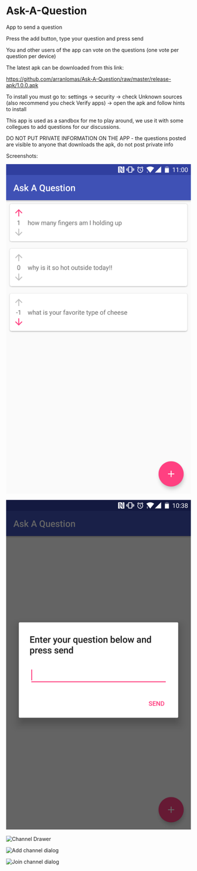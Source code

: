 # Ask-A-Question
App to send a question

Press the add button, type your question and press send

You and other users of the app can vote on the questions (one vote per question per device)

The latest apk can be downloaded from this link: 

https://github.com/arranlomas/Ask-A-Question/raw/master/release-apk/1.0.0.apk


To install you must go to:
settings -> security -> check Unknown sources (also recommend you check Verify apps) -> open the apk and follow hints to install


This app is used as a sandbox for me to play around, we use it with some collegues to add questions for our discussions.

DO NOT PUT PRIVATE INFORMATION ON THE APP - the questions posted are visible to anyone that downloads the apk, do not post private info

Screenshots:

![Main Screen](https://github.com/arranlomas/Ask-A-Question/blob/master/screenshots/ask-a-question-screenshot-b.png)

![Add question dialog](https://github.com/arranlomas/Ask-A-Question/blob/master/screenshots/ask-a-question-screenshot-a.png)

![Channel Drawer](https://github.com/arranlomas/Ask-A-Question/blob/master/screenshots/ask-a-question-screenshot-c.png)

![Add channel dialog](https://github.com/arranlomas/Ask-A-Question/blob/master/screenshots/ask-a-question-screenshot-d.png)

![Join channel dialog](https://github.com/arranlomas/Ask-A-Question/blob/master/screenshots/ask-a-question-screenshot-e.png)
